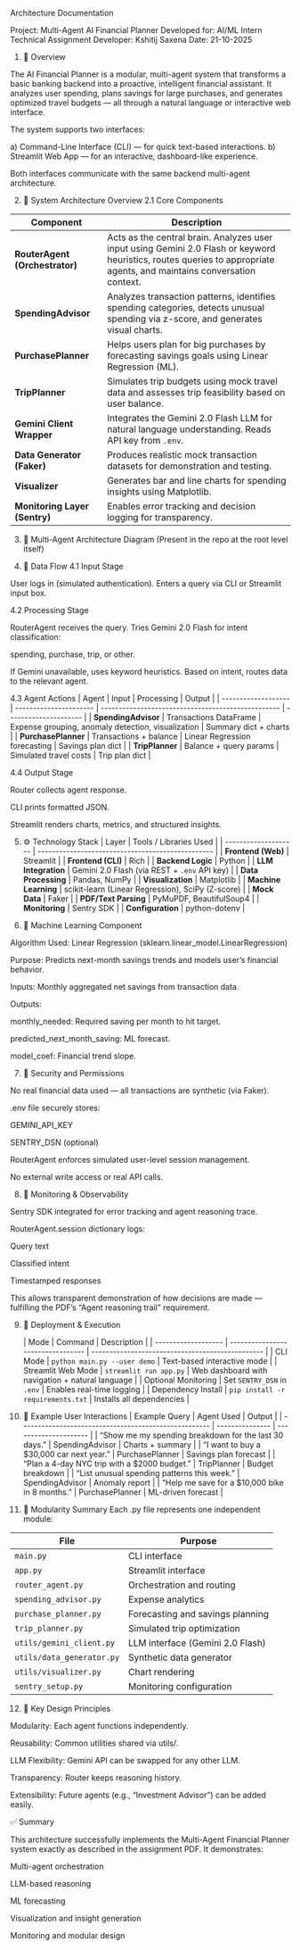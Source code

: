 Architecture Documentation

Project: Multi-Agent AI Financial Planner
Developed for: AI/ML Intern Technical Assignment
Developer: Kshitij Saxena
Date: 21-10-2025

1. 🎯 Overview

The AI Financial Planner is a modular, multi-agent system that transforms a basic banking backend into a proactive, intelligent financial assistant.
It analyzes user spending, plans savings for large purchases, and generates optimized travel budgets — all through a natural language or interactive web interface.

The system supports two interfaces:

a) Command-Line Interface (CLI) — for quick text-based interactions.
b) Streamlit Web App — for an interactive, dashboard-like experience.

Both interfaces communicate with the same backend multi-agent architecture.

2. 🧩 System Architecture Overview
2.1 Core Components

| Component                      | Description                                                                                                                                                            |
| ------------------------------ | ---------------------------------------------------------------------------------------------------------------------------------------------------------------------- |
| **RouterAgent (Orchestrator)** | Acts as the central brain. Analyzes user input using Gemini 2.0 Flash or keyword heuristics, routes queries to appropriate agents, and maintains conversation context. |
| **SpendingAdvisor**            | Analyzes transaction patterns, identifies spending categories, detects unusual spending via z-score, and generates visual charts.                                      |
| **PurchasePlanner**            | Helps users plan for big purchases by forecasting savings goals using Linear Regression (ML).                                                                          |
| **TripPlanner**                | Simulates trip budgets using mock travel data and assesses trip feasibility based on user balance.                                                                     |
| **Gemini Client Wrapper**      | Integrates the Gemini 2.0 Flash LLM for natural language understanding. Reads API key from `.env`.                                                                     |
| **Data Generator (Faker)**     | Produces realistic mock transaction datasets for demonstration and testing.                                                                                            |
| **Visualizer**                 | Generates bar and line charts for spending insights using Matplotlib.                                                                                                  |
| **Monitoring Layer (Sentry)**  | Enables error tracking and decision logging for transparency.                                                                                                          |


3. 🧠 Multi-Agent Architecture Diagram
(Present in the repo at the root level itself)

4. 🔄 Data Flow
4.1 Input Stage

User logs in (simulated authentication).
Enters a query via CLI or Streamlit input box.

4.2 Processing Stage

RouterAgent receives the query.
Tries Gemini 2.0 Flash for intent classification:

spending, purchase, trip, or other.

If Gemini unavailable, uses keyword heuristics.
Based on intent, routes data to the relevant agent.


4.3 Agent Actions
| Agent               | Input                  | Processing                                         | Output                |
| ------------------- | ---------------------- | -------------------------------------------------- | --------------------- |
| **SpendingAdvisor** | Transactions DataFrame | Expense grouping, anomaly detection, visualization | Summary dict + charts |
| **PurchasePlanner** | Transactions + balance | Linear Regression forecasting                      | Savings plan dict     |
| **TripPlanner**     | Balance + query params | Simulated travel costs                             | Trip plan dict        |

4.4 Output Stage

Router collects agent response.

CLI prints formatted JSON.

Streamlit renders charts, metrics, and structured insights.

5. ⚙️ Technology Stack
   | Layer                | Tools / Libraries Used                            |
| -------------------- | ------------------------------------------------- |
| **Frontend (Web)**   | Streamlit                                         |
| **Frontend (CLI)**   | Rich                                              |
| **Backend Logic**    | Python                                            |
| **LLM Integration**  | Gemini 2.0 Flash (via REST + `.env` API key)      |
| **Data Processing**  | Pandas, NumPy                                     |
| **Visualization**    | Matplotlib                                        |
| **Machine Learning** | scikit-learn (Linear Regression), SciPy (Z-score) |
| **Mock Data**        | Faker                                             |
| **PDF/Text Parsing** | PyMuPDF, BeautifulSoup4                           |
| **Monitoring**       | Sentry SDK                                        |
| **Configuration**    | python-dotenv                                     |


6. 🧮 Machine Learning Component

Algorithm Used: Linear Regression (sklearn.linear_model.LinearRegression)

Purpose: Predicts next-month savings trends and models user’s financial behavior.

Inputs: Monthly aggregated net savings from transaction data.

Outputs:

monthly_needed: Required saving per month to hit target.

predicted_next_month_saving: ML forecast.

model_coef: Financial trend slope.

7. 🔐 Security and Permissions

No real financial data used — all transactions are synthetic (via Faker).

.env file securely stores:

GEMINI_API_KEY

SENTRY_DSN (optional)

RouterAgent enforces simulated user-level session management.

No external write access or real API calls.

8. 🧭 Monitoring & Observability

Sentry SDK integrated for error tracking and agent reasoning trace.

RouterAgent.session dictionary logs:

Query text

Classified intent

Timestamped responses

This allows transparent demonstration of how decisions are made — fulfilling the PDF’s “Agent reasoning trail” requirement.

9. 🧰 Deployment & Execution

   | Mode                | Command                           | Description                                      |
| ------------------- | --------------------------------- | ------------------------------------------------ |
| CLI Mode            | `python main.py --user demo`      | Text-based interactive mode                      |
| Streamlit Web Mode  | `streamlit run app.py`            | Web dashboard with navigation + natural language |
| Optional Monitoring | Set `SENTRY_DSN` in `.env`        | Enables real-time logging                        |
| Dependency Install  | `pip install -r requirements.txt` | Installs all dependencies                        |

10. 💬 Example User Interactions
    | Example Query                                         | Agent Used      | Output                |
| ----------------------------------------------------- | --------------- | --------------------- |
| “Show me my spending breakdown for the last 30 days.” | SpendingAdvisor | Charts + summary      |
| “I want to buy a $30,000 car next year.”              | PurchasePlanner | Savings plan forecast |
| “Plan a 4-day NYC trip with a $2000 budget.”          | TripPlanner     | Budget breakdown      |
| “List unusual spending patterns this week.”           | SpendingAdvisor | Anomaly report        |
| “Help me save for a $10,000 bike in 8 months.”        | PurchasePlanner | ML-driven forecast    |

11. 🧩 Modularity Summary
 Each .py file represents one independent module:

| File                      | Purpose                          |
| ------------------------- | -------------------------------- |
| `main.py`                 | CLI interface                    |
| `app.py`                  | Streamlit interface              |
| `router_agent.py`         | Orchestration and routing        |
| `spending_advisor.py`     | Expense analytics                |
| `purchase_planner.py`     | Forecasting and savings planning |
| `trip_planner.py`         | Simulated trip optimization      |
| `utils/gemini_client.py`  | LLM interface (Gemini 2.0 Flash) |
| `utils/data_generator.py` | Synthetic data generator         |
| `utils/visualizer.py`     | Chart rendering                  |
| `sentry_setup.py`         | Monitoring configuration         |

12. 🧠 Key Design Principles

Modularity: Each agent functions independently.

Reusability: Common utilities shared via utils/.

LLM Flexibility: Gemini API can be swapped for any other LLM.

Transparency: Router keeps reasoning history.

Extensibility: Future agents (e.g., “Investment Advisor”) can be added easily.

✅ Summary

This architecture successfully implements the Multi-Agent Financial Planner system exactly as described in the assignment PDF.
It demonstrates:

Multi-agent orchestration

LLM-based reasoning

ML forecasting

Visualization and insight generation

Monitoring and modular design
